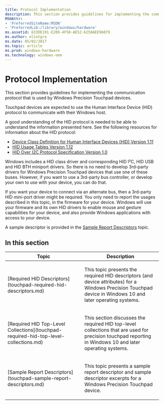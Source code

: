 ```yaml
---
title: Protocol Implementation
description: This section provides guidelines for implementing the communication protocol that is used by Windows Precision Touchpad devices.
MSHAttr:
- 'PreferredSiteName:MSDN'
- 'PreferredLib:/library/windows/hardware'
ms.assetid: 633DE191-E209-4F58-AE52-6250AEE96079
ms.author: eliotgra
ms.date: 05/02/2017
ms.topic: article
ms.prod: windows-hardware
ms.technology: windows-oem
---
```


# Protocol Implementation


This section provides guidelines for implementing the communication protocol that is used by Windows Precision Touchpad devices.

Touchpad devices are expected to use the Human Interface Device (HID) protocol to communicate with their Windows host.

A good understanding of the HID protocol is needed to be able to understand the information presented here. See the following resources for information about the HID protocol:

-   [Device Class Definition for Human Interface Devices (HID) Version 1.11](http://www.usb.org/developers/hidpage#class-definitions)
-   [HID Usage Tables Version 1.12](http://www.usb.org/developers/hidpage#hid-usage)
-   [HID Over I2C Protocol Specification Version 1.0](https://msdn.microsoft.com/library/windows/hardware/Dn642101.aspx)

Windows includes a HID class driver and corresponding HID I²C, HID USB and HID BTH miniport drivers. So there is no need to develop 3rd-party drivers for Windows Precision Touchpad devices that use one of these buses. However, if you want to use a 3rd-party bus controller, or develop your own to use with your device, you can do that.

If you want your device to connect via an alternate bus, then a 3rd-party HID mini-port driver might be required. You only need to report the usages described in this topic, in the firmware for your device. Windows will use your firmware and its own HID drivers to enable mouse and gesture capabilities for your device, and also provide Windows applications with access to your device.

A sample descriptor is provided in the [Sample Report Descriptors](touchpad-sample-report-descriptors.md) topic.

## In this section


<table>
<colgroup>
<col width="50%" />
<col width="50%" />
</colgroup>
<thead>
<tr class="header">
<th>Topic</th>
<th>Description</th>
</tr>
</thead>
<tbody>
<tr class="odd">
<td><p>[Required HID Descriptors](touchpad-required-hid-descriptors.md)</p></td>
<td><p>This topic presents the required HID descriptors (and device attributes) for a Windows Precision Touchpad device in Windows 10 and later operating systems.</p></td>
</tr>
<tr class="even">
<td><p>[Required HID Top-Level Collections](touchpad-required-hid-top-level-collections.md)</p></td>
<td><p>This section discusses the required HID top-level collections that are used for precision touchpad reporting in Windows 10 and later operating systems.</p></td>
</tr>
<tr class="odd">
<td><p>[Sample Report Descriptors](touchpad-sample-report-descriptors.md)</p></td>
<td><p>This topic presents a sample report descriptor and sample descriptor excerpts for a Windows Precision Touchpad device.</p></td>
</tr>
</tbody>
</table>

 

 

 






